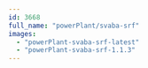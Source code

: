 ```yaml
---
id: 3668
full_name: "powerPlant/svaba-srf"
images: 
  - "powerPlant-svaba-srf-latest"
  - "powerPlant-svaba-srf-1.1.3"
---
```

